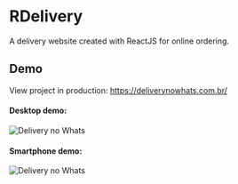 # RDelivery

A delivery website created with ReactJS for online ordering.

## Demo

View project in production: https://deliverynowhats.com.br/

#### Desktop demo:

![Delivery no Whats](https://i.imgur.com/LOGjGji.gif)

#### Smartphone demo:

![Delivery no Whats](https://i.imgur.com/BLBDuYr.gif)

<!-- ## Run Locally

Clone the project

```bash
  git clone https://github.com/DanielMafra/RDelivery-frontend-ReactJS.git
```

Go to the project directory

```bash
  cd RDelivery-frontend-ReactJS
```

Install dependencies

```bash
  yarn install
```

Start the server

```bash
  yarn start
```

## Deployment

To deploy this project run

```bash
  yarn build
```

## API

- This project uses a fake My JSON Server API for list products.

If you want to register your own products, just clone this repository, modify and upload it to GitHub: https://github.com/DanielMafra/api.git

After that, just follow the instructions that are in https://my-json-server.typicode.com/

- The project also uses the ViaCEP API to get the address more dynamically.

You can find out more about at https://viacep.com.br/

## Features

- Consume data through API
- Breakpoints for Desktop and Smartphone
- Increment and decrement products in the cart
- Add note to product
- Form data validation
- ContextAPI and custom Hooks
- Phone field mask
- Get address via API through zip code
- Save the address used in localStorage
- Use the address in localStorage as default

## Authors

This project was coded by [@danielmafra](https://www.github.com/danielmafra) using a UI Design created by [@isadorastan](https://github.com/isadorastan).  -->

